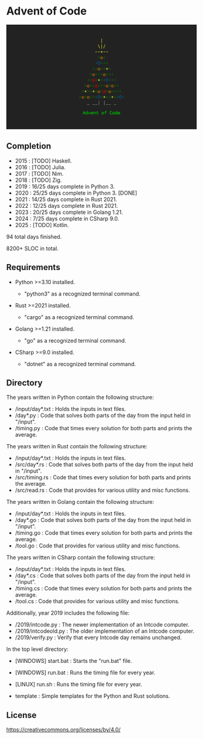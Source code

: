 # Advent of Code

![AoC](aoc.png)

## Completion

- 2015 : [TODO] Haskell.
- 2016 : [TODO] Julia.
- 2017 : [TODO] Nim.
- 2018 : [TODO] Zig.
- 2019 : 16/25 days complete in Python 3.
- 2020 : 25/25 days complete in Python 3. [DONE]
- 2021 : 14/25 days complete in Rust 2021.
- 2022 : 12/25 days complete in Rust 2021.
- 2023 : 20/25 days complete in Golang 1.21.
- 2024 : 7/25 days complete in CSharp 9.0.
- 2025 : [TODO] Kotlin.

94 total days finished.

8200+ SLOC in total.

## Requirements

- Python >=3.10 installed.
  - "python3" as a recognized terminal command.

- Rust >=2021 installed.
  - "cargo" as a recognized terminal command.

- Golang >=1.21 installed.
  - "go" as a recognized terminal command.

- CSharp >=9.0 installed.
  - "dotnet" as a recognized terminal command.

## Directory

The years written in Python contain the following structure:

- /input/day\*.txt : Holds the inputs in text files.
- /day\*.py : Code that solves both parts of the day from the input held in "/input".
- /timing.py : Code that times every solution for both parts and prints the average.

The years written in Rust contain the following structure:

- /input/day\*.txt : Holds the inputs in text files.
- /src/day\*.rs : Code that solves both parts of the day from the input held in "/input".
- /src/timing.rs : Code that times every solution for both parts and prints the average.
- /src/read.rs : Code that provides for various utility and misc functions.

The years written in Golang contain the following structure:

- /input/day\*.txt : Holds the inputs in text files.
- /day\*.go : Code that solves both parts of the day from the input held in "/input".
- /timing.go : Code that times every solution for both parts and prints the average.
- /tool.go : Code that provides for various utility and misc functions.

The years written in CSharp contain the following structure:

- /input/day\*.txt : Holds the inputs in text files.
- /day\*.cs : Code that solves both parts of the day from the input held in "/input".
- /timing.cs : Code that times every solution for both parts and prints the average.
- /tool.cs : Code that provides for various utility and misc functions.

Additionally, year 2019 includes the following file:

- /2019/intcode.py : The newer implementation of an Intcode computer.
- /2019/intcodeold.py : The older implementation of an Intcode computer.
- /2019/verify.py : Verify that every Intcode day remains unchanged.

In the top level directory:

- [WINDOWS] start.bat : Starts the "run.bat" file.
- [WINDOWS] run.bat : Runs the timing file for every year.
- [LINUX] run.sh : Runs the timing file for every year.

- template : Simple templates for the Python and Rust solutions.

## License

https://creativecommons.org/licenses/by/4.0/
